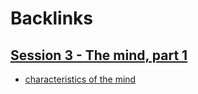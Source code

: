 
# Backlinks
## [Session 3 - The mind, part 1](<Session 3 - The mind, part 1.md>)
- [characteristics of the mind](<characteristics of the mind.md>)


